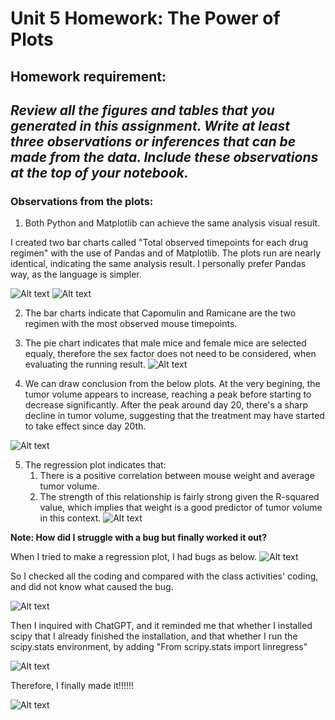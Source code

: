# Unit 5 Homework: The Power of Plots

## Homework requirement:
*Review all the figures and tables that you generated in this assignment. Write at least three observations or inferences that can be made from the data. Include these observations at the top of your notebook.* 
---


### Observations from the plots:

1. Both Python and Matplotlib can achieve the same analysis visual result. 

I created two bar charts called "Total observed timepoints for each drug regimen" with the use of Pandas and of Matplotlib. The plots run are nearly identical, indicating the same analysis result. I personally prefer Pandas way, as the language is simpler. 

![Alt text](Bar1.png)
![Alt text](Bar2.png)


2. The bar charts indicate that Capomulin and Ramicane are the two regimen with the most observed mouse timepoints. 

3. The pie chart indicates that male mice and female mice are selected equaly, therefore the sex factor does not need to be considered, when evaluating the running result.
![Alt text](image-4.png)

4. We can draw conclusion from the below plots. At the very begining, the tumor volume appears to increase, reaching a peak before starting to decrease significantly. After the peak around day 20, there's a sharp decline in tumor volume, suggesting that the treatment may have started to take effect since day 20th. 

![Alt text](image-5.png)

5. The regression plot indicates that:
   1. There is a positive correlation between mouse weight and average tumor volume.
   2.  The strength of this relationship is fairly strong given the R-squared value, which implies that weight is a good predictor of tumor volume in this context.
   ![Alt text](image-3.png)




**Note: How did I struggle with a bug but finally worked it out?**

When I tried to make a regression plot, I had bugs as below.
![Alt text](image.png)

So I checked all the coding and compared with the class activities' coding, and did not know what caused the bug. 

![Alt text](image-1.png)


Then I inquired with ChatGPT, and it reminded me that whether I installed scipy that I already finished the installation, and that whether I run the scipy.stats environment, by adding "From scripy.stats import linregress" 

![Alt text](image-2.png)

Therefore, I finally made it!!!!!!

![Alt text](image-3.png)